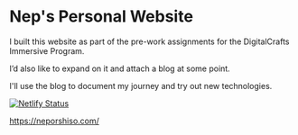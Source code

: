 # Nep's Personal Website

I built this website as part of the pre-work assignments for the DigitalCrafts Immersive Program. 

I’d also like to expand on it and attach a blog at some point.

I'll use the blog to document my journey and try out new technologies.

[![Netlify Status](https://api.netlify.com/api/v1/badges/32b14a6c-7a59-49e0-9458-e21710e8a619/deploy-status)](https://app.netlify.com/sites/relaxed-allen-634846/deploys)

https://neporshiso.com/

